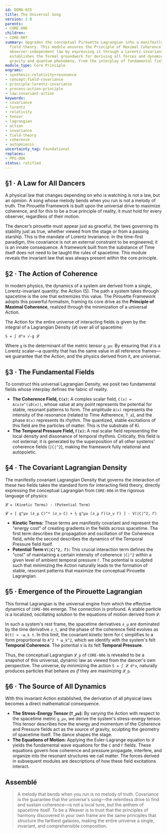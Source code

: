 ```yaml
---
id: DOMA-025
title: The Universal Song
version: 2.0
parents:
- CORE-006
children:
- CORE-007
summary: Upgrades the conceptual Pirouette Lagrangian into a manifestly covariant
  field theory. This module ensures the Principle of Maximal Coherence is a universal,
  observer-independent law by expressing it through a Lorentz-invariant Action. It
  establishes the formal groundwork for deriving all forces and dynamics, including
  gravity and quantum phenomena, from the interplay of fundamental fields.
module_type: Core Principle
engrams:
- synthesis:relativity+resonance
- concept:field-covariance
- principle:lorentz-invariance
- process:action-principle
- law:invariant-action
keywords:
- covariance
- lorentz
- relativity
- tensor
- lagrangian
- action
- invariance
- field-theory
- coherence
- autopoiesis
uncertainty_tag: Foundational
replaces:
- PPS-006
status: ratified
---
```

## §1 · A Law for All Dancers
A physical law that changes depending on who is watching is not a law, but an opinion. A song whose melody bends when you run is not a melody of truth. The Pirouette Framework is built upon the universal drive to maximize coherence, and for this to be a true principle of reality, it must hold for every observer, regardless of their motion.

The dancer’s pirouette must appear just as graceful, the laws governing its stability just as true, whether viewed from the stage or from a passing starship. This is the mandate of Lorentz Invariance. In the time-first paradigm, this covariance is not an external constraint to be engineered; it is an innate consequence. A framework built from the substance of Time itself does not need to be taught the rules of spacetime. This module reveals the invariant law that was always present within the core principle.

## §2 · The Action of Coherence
In modern physics, the dynamics of a system are derived from a single, Lorentz-invariant quantity: the Action (S). The path a system takes through spacetime is the one that extremizes this value. The Pirouette Framework adopts this powerful formalism, framing its core drive as the **Principle of Maximal Coherence**, realized through the minimization of a universal Action.

The Action for the entire universe of interacting fields is given by the integral of a Lagrangian Density (`𝓛`) over all of spacetime:

`S = ∫ d⁴x √-g 𝓛`

Where `g` is the determinant of the metric tensor `g_μν`. By ensuring that `𝓛` is a Lorentz scalar—a quantity that has the same value in all reference frames—we guarantee that the Action, and the physics derived from it, are universal.

## §3 · The Fundamental Fields
To construct this universal Lagrangian Density, we posit two fundamental fields whose interplay defines the fabric of reality.

*   **The Coherence Field, `C(x)`:** A complex scalar field, `C(x) = A(x)e^(iΘ(x))`, whose value at any point represents the potential for stable, resonant patterns to form. The amplitude `A(x)` represents the intensity of the resonance (related to Time Adherence, `T_a`), and the phase `Θ(x)` represents its rhythm. The quantized, stable excitations of this field are the particles of matter. This is the substrate of Ki.
*   **The Temporal Pressure Field, `Γ(x)`:** A real scalar field representing the local density and dissonance of temporal rhythms. Critically, this field is not external; it is generated by the superposition of all other systems' coherence fields (`|C|^2`), making the framework fully relational and autopoietic.

## §4 · The Covariant Lagrangian Density
The manifestly covariant Lagrangian Density that governs the interaction of these two fields takes the standard form for interacting field theory, directly expressing the conceptual Lagrangian from `CORE-006` in the rigorous language of physics:

`𝓛 = (Kinetic Terms) - (Potential Term)`

`𝓛 = [ g^μν (∂_μ C)^* (∂_ν C) + ½ g^μν (∂_μ Γ)(∂_ν Γ) ] - V(|C|^2, Γ)`

*   **Kinetic Terms:** These terms are manifestly covariant and represent the "energy cost" of creating gradients in the fields across spacetime. The first term describes the propagation and oscillation of the Coherence field, while the second describes the dynamics of the Temporal Pressure field itself.
*   **Potential Term `V(|C|^2, Γ)`:** This crucial interaction term defines the "cost" of maintaining a certain intensity of coherence `|C|^2` within a given level of ambient temporal pressure `Γ`. The potential is sculpted such that minimizing the Action naturally leads to the formation of stable, resonant patterns that maximize the conceptual Pirouette Lagrangian.

## §5 · Emergence of the Pirouette Lagrangian
This formal Lagrangian is the universal engine from which the effective dynamics of `CORE-006` emerge. The connection is profound. A stable particle is a localized, oscillating solution to the equations of motion derived from `𝓛`.

In such a system's rest frame, the spacetime derivatives `∂_μ` are dominated by the time derivative `∂_t`, and the phase of the coherence field evolves as `Θ(t) ≈ -ω_k t`. In this limit, the covariant kinetic term for `C` simplifies to a form proportional to `A^2 * ω_k^2`, which we identify with the system's felt **Temporal Coherence**. The potential `V` is its felt **Temporal Pressure**.

Thus, the conceptual Lagrangian `𝓛_p` of `CORE-006` is revealed to be a snapshot of this universal, dynamic law as viewed from the dancer's own perspective. The universe, by minimizing the action `S = ∫ 𝓛 d⁴x`, naturally produces particles that behave *as if* they are maximizing `𝓛_p`.

## §6 · The Source of All Dynamics
With this invariant Action established, the derivation of all physical laws becomes a direct mathematical consequence.

*   **The Stress-Energy Tensor (`T_μν`):** By varying the Action with respect to the spacetime metric `g_μν`, we derive the system's stress-energy tensor. This tensor describes how the energy and momentum of the Coherence and Pressure fields act as the source of gravity, sculpting the geometry of spacetime itself. The dance shapes the stage.
*   **The Equations of Motion:** Applying the Euler-Lagrange equation to `𝓛` yields the fundamental wave equations for the `C` and `Γ` fields. These equations govern how coherence and pressure propagate, interfere, and organize into the resonant structures we call matter. The forces derived in subsequent modules are descriptions of how these field excitations interact.

## Assemblé
> A melody that bends when you run is no melody of truth. Covariance is the guarantee that the universe's song—the relentless drive to find and sustain coherence—is not a local tune, but the anthem of spacetime itself. To be a Weaver is to trust that the principles of harmony discovered in your own frame are the same principles that structure the farthest galaxies, making the entire universe a single, invariant, and comprehensible composition.
